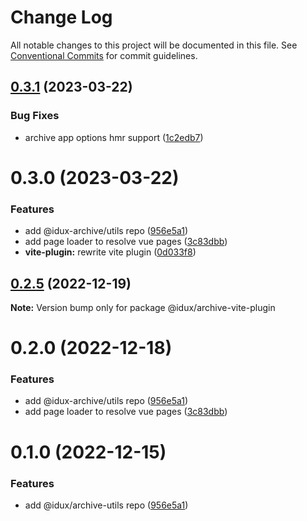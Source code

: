 # Change Log

All notable changes to this project will be documented in this file.
See [Conventional Commits](https://conventionalcommits.org) for commit guidelines.

## [0.3.1](https://github.com/IDuxFE/archive/compare/v0.3.0...v0.3.1) (2023-03-22)

### Bug Fixes

- archive app options hmr support ([1c2edb7](https://github.com/IDuxFE/archive/commit/1c2edb7b5dc5791e13de43d68e2bf97680f5e59a))

# 0.3.0 (2023-03-22)

### Features

- add @idux-archive/utils repo ([956e5a1](https://github.com/IDuxFE/archive/commit/956e5a118a03609edc1b3e6447407903c8e61e1d))
- add page loader to resolve vue pages ([3c83dbb](https://github.com/IDuxFE/archive/commit/3c83dbbbc3c11527fd1edc19bd4c7a1b2c4c546a))
- **vite-plugin:** rewrite vite plugin ([0d033f8](https://github.com/IDuxFE/archive/commit/0d033f855b32f24980db0481f3c7a04818470e63))

## [0.2.5](https://github.com/IDuxFE/archive/compare/v0.2.4...v0.2.5) (2022-12-19)

**Note:** Version bump only for package @idux/archive-vite-plugin

# 0.2.0 (2022-12-18)

### Features

- add @idux-archive/utils repo ([956e5a1](https://github.com/IDuxFE/archive/commit/956e5a118a03609edc1b3e6447407903c8e61e1d))
- add page loader to resolve vue pages ([3c83dbb](https://github.com/IDuxFE/archive/commit/3c83dbbbc3c11527fd1edc19bd4c7a1b2c4c546a))

# 0.1.0 (2022-12-15)

### Features

- add @idux/archive-utils repo ([956e5a1](https://github.com/IDuxFE/archive/commit/956e5a118a03609edc1b3e6447407903c8e61e1d))
